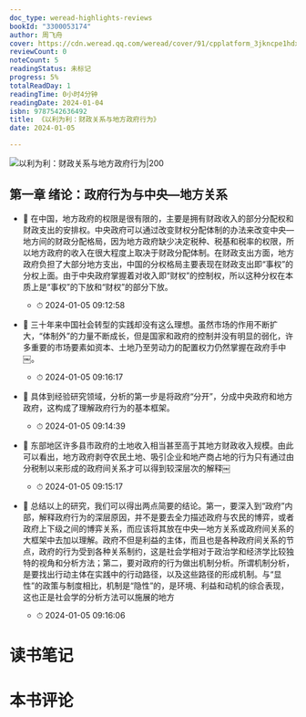 ```yaml
---
doc_type: weread-highlights-reviews
bookId: "3300053174"
author: 周飞舟
cover: https://cdn.weread.qq.com/weread/cover/91/cpplatform_3jkncpe1hdx7zhwmqkf3yx/t7_cpplatform_3jkncpe1hdx7zhwmqkf3yx1679453379.jpg
reviewCount: 0
noteCount: 5
readingStatus: 未标记
progress: 5%
totalReadDay: 1
readingTime: 0小时4分钟
readingDate: 2024-01-04
isbn: 9787542636492
title: 《以利为利：财政关系与地方政府行为》
date: 2024-01-05

---
```


![ 以利为利：财政关系与地方政府行为|200](https://cdn.weread.qq.com/weread/cover/91/cpplatform_3jkncpe1hdx7zhwmqkf3yx/t7_cpplatform_3jkncpe1hdx7zhwmqkf3yx1679453379.jpg)


## 第一章 绪论：政府行为与中央—地方关系


- 📌 在中国，地方政府的权限是很有限的，主要是拥有财政收入的部分分配权和财政支出的安排权。中央政府可以通过改变财权分配体制的办法来改变中央—地方间的财政分配格局，因为地方政府缺少决定税种、税基和税率的权限，所以地方政府的收入在很大程度上取决于财政分配体制。在财政支出方面，地方政府负担了大部分地方支出，中国的分权格局主要表现在财政支出即“事权”的分权上面。由于中央政府掌握着对收入即“财权”的控制权，所以这种分权在本质上是“事权”的下放和“财权”的部分下放。 
    - ⏱ 2024-01-05 09:12:58 

- 📌 三十年来中国社会转型的实践却没有这么理想。虽然市场的作用不断扩大，“体制外”的力量不断成长，但是国家和政府的控制并没有明显的弱化，许多重要的市场要素如资本、土地乃至劳动力的配置权力仍然掌握在政府手中￼。 
    - ⏱ 2024-01-05 09:16:17 

- 📌 具体到经验研究领域，分析的第一步是将政府“分开”，分成中央政府和地方政府，这构成了理解政府行为的基本框架。 
    - ⏱ 2024-01-05 09:14:39 

- 📌 东部地区许多县市政府的土地收入相当甚至高于其地方财政收入规模。由此可以看出，地方政府剥夺农民土地、吸引企业和地产商占地的行为只有通过由分税制以来形成的政府间关系才可以得到较深层次的解释￼ 
    - ⏱ 2024-01-05 09:15:17 

- 📌 总结以上的研究，我们可以得出两点简要的结论。第一，要深入到“政府”内部，解释政府行为的深层原因，并不是要去全力描述政府与农民的博弈，或者政府上下级之间的博弈关系，而应该将其放在中央—地方关系或政府间关系的大框架中去加以理解。政府不但是利益的主体，而且也是各种政府间关系的节点，政府的行为受到各种关系制约，这是社会学相对于政治学和经济学比较独特的视角和分析方法；第二，要对政府的行为做出机制分析。所谓机制分析，是要找出行动主体在实践中的行动路径，以及这些路径的形成机制。与“显性”的政策与制度相比，机制是“隐性”的，是环境、利益和动机的综合表现，这也正是社会学的分析方法可以施展的地方 
    - ⏱ 2024-01-05 09:16:06 

# 读书笔记


# 本书评论
